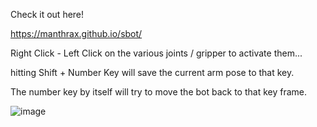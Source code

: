 Check it out here!

https://manthrax.github.io/sbot/

Right Click - Left Click on the various joints / gripper to activate them...

hitting Shift + Number Key  will save the current arm pose to that key.

The number key by itself will try to move the bot back to that key frame.

![image](https://github.com/user-attachments/assets/e147d631-163c-4099-beca-a8a1c8b2e0f8)
